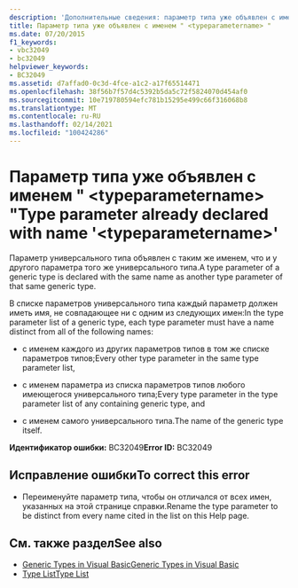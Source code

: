 ```yaml
---
description: 'Дополнительные сведения: параметр типа уже объявлен с именем " <typeparametername> "'
title: Параметр типа уже объявлен с именем " <typeparametername> "
ms.date: 07/20/2015
f1_keywords:
- vbc32049
- bc32049
helpviewer_keywords:
- BC32049
ms.assetid: d7affad0-0c3d-4fce-a1c2-a17f65514471
ms.openlocfilehash: 38f56b7f57d4c5392b5da5c72f5824070d454af0
ms.sourcegitcommit: 10e719780594efc781b15295e499c66f316068b8
ms.translationtype: MT
ms.contentlocale: ru-RU
ms.lasthandoff: 02/14/2021
ms.locfileid: "100424286"
---
```

# <a name="type-parameter-already-declared-with-name-typeparametername"></a><span data-ttu-id="080a6-103">Параметр типа уже объявлен с именем " \<typeparametername> "</span><span class="sxs-lookup"><span data-stu-id="080a6-103">Type parameter already declared with name '\<typeparametername>'</span></span>

<span data-ttu-id="080a6-104">Параметр универсального типа объявлен с таким же именем, что и у другого параметра того же универсального типа.</span><span class="sxs-lookup"><span data-stu-id="080a6-104">A type parameter of a generic type is declared with the same name as another type parameter of that same generic type.</span></span>  
  
 <span data-ttu-id="080a6-105">В списке параметров универсального типа каждый параметр должен иметь имя, не совпадающее ни с одним из следующих имен:</span><span class="sxs-lookup"><span data-stu-id="080a6-105">In the type parameter list of a generic type, each type parameter must have a name distinct from all of the following names:</span></span>  
  
- <span data-ttu-id="080a6-106">с именем каждого из других параметров типов в том же списке параметров типов;</span><span class="sxs-lookup"><span data-stu-id="080a6-106">Every other type parameter in the same type parameter list,</span></span>  
  
- <span data-ttu-id="080a6-107">с именем параметра из списка параметров типов любого имеющегося универсального типа;</span><span class="sxs-lookup"><span data-stu-id="080a6-107">Every type parameter in the type parameter list of any containing generic type, and</span></span>  
  
- <span data-ttu-id="080a6-108">с именем самого универсального типа.</span><span class="sxs-lookup"><span data-stu-id="080a6-108">The name of the generic type itself.</span></span>  
  
 <span data-ttu-id="080a6-109">**Идентификатор ошибки:** BC32049</span><span class="sxs-lookup"><span data-stu-id="080a6-109">**Error ID:** BC32049</span></span>  
  
## <a name="to-correct-this-error"></a><span data-ttu-id="080a6-110">Исправление ошибки</span><span class="sxs-lookup"><span data-stu-id="080a6-110">To correct this error</span></span>  
  
- <span data-ttu-id="080a6-111">Переименуйте параметр типа, чтобы он отличался от всех имен, указанных на этой странице справки.</span><span class="sxs-lookup"><span data-stu-id="080a6-111">Rename the type parameter to be distinct from every name cited in the list on this Help page.</span></span>  
  
## <a name="see-also"></a><span data-ttu-id="080a6-112">См. также раздел</span><span class="sxs-lookup"><span data-stu-id="080a6-112">See also</span></span>

- [<span data-ttu-id="080a6-113">Generic Types in Visual Basic</span><span class="sxs-lookup"><span data-stu-id="080a6-113">Generic Types in Visual Basic</span></span>](../programming-guide/language-features/data-types/generic-types.md)
- [<span data-ttu-id="080a6-114">Type List</span><span class="sxs-lookup"><span data-stu-id="080a6-114">Type List</span></span>](../language-reference/statements/type-list.md)
